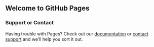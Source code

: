 ## Welcome to GitHub Pages

<meta charset="utf-8">

<style>
.node {
  cursor: pointer;
}
.node circle {
  fill: #fff;
  stroke: steelblue;
  stroke-width: 1.5px;
}
.node text {
  font: 10px sans-serif;
  color: #fff;
}
.link {
  fill: none;
  stroke: #ccc;
  stroke-width: 1.5px;
}
</style>
<body>
<script src="//d3js.org/d3.v3.min.js"></script>
<script>
var margin = {top: 20, right: 120, bottom: 20, left: 120},
    width = 960 - margin.right - margin.left,
    height = 800 - margin.top - margin.bottom;
var i = 0,
    duration = 750,
    root;
var tree = d3.layout.tree()
    .size([height, width]);
var diagonal = d3.svg.diagonal()
    .projection(function(d) { return [d.y, d.x]; });
var svg = d3.select("body").append("svg")
    .attr("width", width + margin.right + margin.left)
    .attr("height", height + margin.top + margin.bottom)
  .append("g")
    .attr("transform", "translate(" + margin.left + "," + margin.top + ")");
d3.json("flare.json", function(error, flare) {
  if (error) throw error;
  root = flare;
  root.x0 = height / 2;
  root.y0 = 0;
  function collapse(d) {
    if (d.children) {
      d._children = d.children;
      d._children.forEach(collapse);
      d.children = null;
    }
  }
  root.children.forEach(collapse);
  update(root);
});
d3.select(self.frameElement).style("height", "800px");
function update(source) {
  // Compute the new tree layout.
  var nodes = tree.nodes(root).reverse(),
      links = tree.links(nodes);
  // Normalize for fixed-depth.
  nodes.forEach(function(d) { d.y = d.depth * 180; });
  // Update the nodes…
  var node = svg.selectAll("g.node")
      .data(nodes, function(d) { return d.id || (d.id = ++i); });
  // Enter any new nodes at the parent's previous position.
  var nodeEnter = node.enter().append("g")
      .attr("class", "node")
      .attr("transform", function(d) { return "translate(" + source.y0 + "," + source.x0 + ")"; })
      .on("click", click);
  nodeEnter.append("circle")
      .attr("r", 1e-6)
      .style("fill", function(d) { return d._children ? "lightsteelblue" : "#fff"; });
  nodeEnter.append("text")
      .attr("x", function(d) { return d.children || d._children ? -10 : 10; })
      .attr("dy", ".35em")
      .attr("text-anchor", function(d) { return d.children || d._children ? "end" : "start"; })
      .text(function(d) { return d.name; })
      .style("fill-opacity", 1e-6);
  // Transition nodes to their new position.
  var nodeUpdate = node.transition()
      .duration(duration)
      .attr("transform", function(d) { return "translate(" + d.y + "," + d.x + ")"; });
  nodeUpdate.select("circle")
      .attr("r", 4.5)
      .style("fill", function(d) { return d._children ? "lightsteelblue" : "#fff"; });
  nodeUpdate.select("text")
      .style("fill-opacity", 1);
  // Transition exiting nodes to the parent's new position.
  var nodeExit = node.exit().transition()
      .duration(duration)
      .attr("transform", function(d) { return "translate(" + source.y + "," + source.x + ")"; })
      .remove();
  nodeExit.select("circle")
      .attr("r", 1e-6);
  nodeExit.select("text")
      .style("fill-opacity", 1e-6);
  // Update the links…
  var link = svg.selectAll("path.link")
      .data(links, function(d) { return d.target.id; });
  // Enter any new links at the parent's previous position.
  link.enter().insert("path", "g")
      .attr("class", "link")
      .attr("d", function(d) {
        var o = {x: source.x0, y: source.y0};
        return diagonal({source: o, target: o});
      });
  // Transition links to their new position.
  link.transition()
      .duration(duration)
      .attr("d", diagonal);
  // Transition exiting nodes to the parent's new position.
  link.exit().transition()
      .duration(duration)
      .attr("d", function(d) {
        var o = {x: source.x, y: source.y};
        return diagonal({source: o, target: o});
      })
      .remove();
  // Stash the old positions for transition.
  nodes.forEach(function(d) {
    d.x0 = d.x;
    d.y0 = d.y;
  });
}
// Toggle children on click.
function click(d) {
  if (d.children) {
    d._children = d.children;
    d.children = null;
  } else {
    d.children = d._children;
    d._children = null;
  }
  update(d);
}
</script>

### Support or Contact

Having trouble with Pages? Check out our [documentation](https://help.github.com/categories/github-pages-basics/) or [contact support](https://github.com/contact) and we’ll help you sort it out.
</body>
